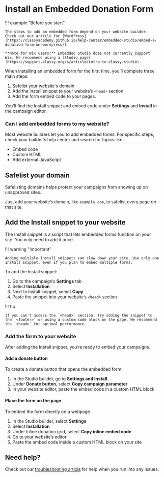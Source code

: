 # Install an Embedded Donation Form

!!! example "Before you start"

    The steps to add an embedded form depend on your website builder. Check out our article for [WordPress](https://classyacademy.github.io/help-center/embedded-studio/embed-a-donation-form-on-wordpress/)

    **Note for Wix users:** Embedded Studio does not currently support Wix. We recommend using a [Studio page](https://support.classy.org/s/article/intro-to-classy-studio).

When installing an embedded form for the first time, you’ll complete three main steps:

1. Safelist your website's domain
2. Add the Install snippet to your website’s `<head>` section.
3. Add the form embed code to your pages.

You’ll find the Install snippet and embed code under **Settings** and **Install** in the campaign editor.

### Can I add embedded forms to my website?

Most website builders let you to add embedded forms. For specific steps, check your builder’s help center and search for topics like:

- Embed code
- Custom HTML
- Add external JavaScript

## Safelist your domain

Safelisting domains helps protect your campaigns from showing up on unapproved sites.

Just add your website’s domain, like `example.com`, to safelist every page on that site.


## Add the Install snippet to your website

The Install snippet is a script that lets embedded forms function on your site. You only need to add it once.

!!! warning "Important"

    Adding multiple Install snippets can slow down your site. Use only one Install snippet, even if you plan to embed multiple forms.

To add the Install snippet:

1. Go to the campaign’s **Settings** tab
2. Select **Installation**
3. Next to Install snippet, select **Copy**
4. Paste the snippet into your website’s `<head>` section

!!! tip

    If you can’t access the `<head>` section, try adding the snippet to the `<footer>` or using a custom code block on the page. We recommend the `<head>` for optimal performance.

### Add the form to your website

After adding the Install snippet, you’re ready to embed your campaigns.

#### Add a donate button

To create a donate button that opens the embedded form:

1. In the Studio builder, go to **Settings **and** Install**
2. Under **Donate button**, select **Copy campaign parameter**
3. In your website editor, paste the embed code in a custom HTML block

#### Place the form on the page

To embed the form directly on a webpage

1. In the Studio builder, select **Settings**
2. Select **Installation**
3. Under Inline donation grid, select **Copy inline embed code**
4. Go to your website’s editor
5. Paste the embed code inside a custom HTML block on your site

## Need help?

Check out our [troubleshooting article](https://classyacademy.github.io/help-center/embedded-studio/troubleshooting-embedded-campaigns/) for help when you run into any issues.
